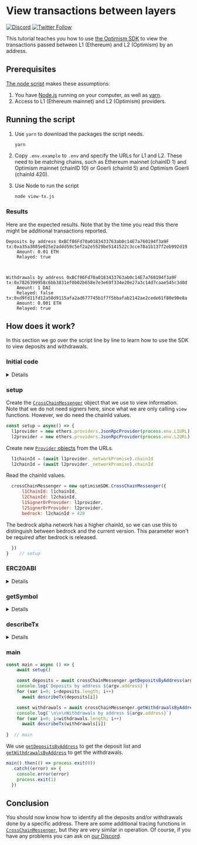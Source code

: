 # View transactions between layers

[![Discord](https://img.shields.io/discord/667044843901681675.svg?color=768AD4&label=discord&logo=https%3A%2F%2Fdiscordapp.com%2Fassets%2F8c9701b98ad4372b58f13fd9f65f966e.svg)](https://discord-gateway.optimism.io)
[![Twitter Follow](https://img.shields.io/twitter/follow/optimismFND.svg?label=optimismFND&style=social)](https://twitter.com/optimismFND)


This tutorial teaches you how to use [the Optimism SDK](https://sdk.optimism.io/) to view the transactions passed between L1 (Ethereum) and L2 (Optimism) by an address.




## Prerequisites

[The node script](./index.js) makes these assumptions:

1. You have [Node.js](https://nodejs.org/en/) running on your computer, as well as [yarn](https://classic.yarnpkg.com/lang/en/).
1. Access to L1 (Ethereum mainnet) and L2 (Optimism) providers.


## Running the script

1. Use `yarn` to download the packages the script needs.

   ```sh
   yarn
   ```

1. Copy `.env.example` to `.env` and specify the URLs for L1 and L2.
   These need to be matching chains, such as Ethereum mainnet (chainID 1) and Optimism mainnet (chainID 10) or Goerli (chainId 5) and Optimism Goerli (chainId 420).

1. Use Node to run the script

   ```sh
   node view-tx.js
   ```

### Results

Here are the expected results. 
Note that by the time you read this there might be additional transactions reported.

```
Deposits by address 0xBCf86Fd70a0183433763ab0c14E7a760194f3a9F
tx:0xa35a3085e025e2addd59c5ef2a2e5529be5141522c3cce78a1b137f2eb992d19
	Amount: 0.01 ETH
	Relayed: true



Withdrawals by address 0xBCf86Fd70a0183433763ab0c14E7a760194f3a9F
tx:0x7826399958c6bb3831ef0b02b658e7e3e69f334e20e27a3c14d7caae545c3d0d
	Amount: 1 DAI
	Relayed: false
tx:0xd9fd11fd12a58d9115afa2ad677745b1f7f5bbafab2142ae2cede61f80e90e8a
	Amount: 0.001 ETH
	Relayed: true
```

## How does it work?

In this section we go over the script line by line to learn how to use the SDK to view deposits and withdrawals.

### Initial code

<details>

```js
#! /usr/local/bin/node

// View transfers between L1 and L2 using the Optimism SDK

const ethers = require("ethers")
const optimismSDK = require("@eth-optimism/sdk")
require('dotenv').config()
const yargs = require("yargs")
```

The packages we need.


```js
const argv = yargs
  .option('address', {
    description: "Address to trace",
    default: "0xBCf86Fd70a0183433763ab0c14E7a760194f3a9F",
    type: 'string'
  })
  .help()
  .alias('help', 'h').argv;
```

The one parameter we need is the address we want to trace.

```js
// Global variable because we need it almost everywhere
let crossChainMessenger
```

</details>

### setup

Create the [`CrossChainMessenger`](https://sdk.optimism.io/classes/crosschainmessenger) object that we use to view information.
Note that we do not need signers here, since what we are only calling `view` functions.
However, we do need the chainId values.

```js
const setup = async() => {
  l1provider = new ethers.providers.JsonRpcProvider(process.env.L1URL)
  l2provider = new ethers.providers.JsonRpcProvider(process.env.L2URL)
```

Create new [`Provider` objects](https://docs.ethers.io/v5/api/providers/jsonrpc-provider/) from the URLs.

```js
  l1chainId = (await l1provider._networkPromise).chainId
  l2chainId = (await l2provider._networkPromise).chainId  
```

Read the chainId values.

```js
  crossChainMessenger = new optimismSDK.CrossChainMessenger({
      l1ChainId: l1chainId,
      l2ChainId: l2chainId,
      l1SignerOrProvider: l1provider,
      l2SignerOrProvider: l2provider,
      bedrock: l2chainId > 420
```

The bedrock alpha network has a higher chainId, so we can use this to distinguish between bedrock and the current version.
This parameter won't be required after bedrock is released.

```js      
  })
}    // setup
```

### ERC20ABI

<details>

We don't need the entire ABI, just the `symbol` function.

```js
// Only the part of the ABI we need to get the symbol
const ERC20ABI = [
  {
    "constant": true,
    "inputs": [],
    "name": "symbol",
    "outputs": [
        {
            "name": "",
            "type": "string"
        }
    ],
    "payable": false,
    "stateMutability": "view",
    "type": "function"
  }
]     // ERC20ABI
```

</details>


### getSymbol

<details>

This function gets the symbol of the asset that was transferred (either ETH or an ERC-20 token)

```js
const getSymbol = async l1Addr => {
  if (l1Addr == '0x0000000000000000000000000000000000000000')
    return "ETH"
  const l1Contract = new ethers.Contract(l1Addr, ERC20ABI, crossChainMessenger.l1SignerOrProvider)
  return await l1Contract.symbol()  
}   // getSymbol
```

</details>

### describeTx

<details>

```js
// Describe a cross domain transaction, either deposit or withdrawal
const describeTx = async tx => {
  console.log(`tx:${tx.transactionHash}`)
  // Assume all tokens have decimals = 18
  console.log(`\tAmount: ${tx.amount/1e18} ${await getSymbol(tx.l1Token)}`)
  console.log(`\tRelayed: ${await crossChainMessenger.getMessageStatus(tx.transactionHash)  
                              == optimismSDK.MessageStatus.RELAYED}`)
}  // describeTx
```

</details>

### main


```js
const main = async () => {    
    await setup()

    const deposits = await crossChainMessenger.getDepositsByAddress(argv.address)
    console.log(`Deposits by address ${argv.address}`)
    for (var i=0; i<deposits.length; i++)
      await describeTx(deposits[i])

    const withdrawals = await crossChainMessenger.getWithdrawalsByAddress(argv.address)
    console.log(`\n\n\nWithdrawals by address ${argv.address}`)
    for (var i=0; i<withdrawals.length; i++)
      await describeTx(withdrawals[i])
      
}  // main
```

We use [`getDepositsByAddress`](https://sdk.optimism.io/classes/crosschainmessenger#getDepositsByAddress) to get the deposit list and [`getWithdrawalsByAddress`](https://sdk.optimism.io/classes/crosschainmessenger#getWithdrawalsByAddress) to get the withdrawals.

```js
main().then(() => process.exit(0))
  .catch((error) => {
    console.error(error)
    process.exit(1)
  })
```



## Conclusion

You should now know how to identify all the deposits and/or withdrawals done by a specific address.
There are some additional tracing functions in [`CrossChainMessenger`](https://sdk.optimism.io/classes/crosschainmessenger), but they are very similar in operation.
Of course, if you have any problems you can ask on [our Discord](https://discord-gateway.optimism.io/).
